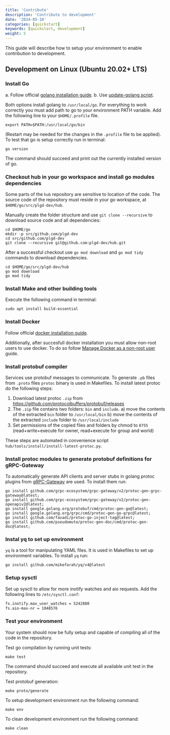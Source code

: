 ```yaml
---
title: 'Contribute'
description: 'Contribute to development'
date: '2024-05-10'
categories: [quickstart]
keywords: [quickstart, development]
weight: 5
---
```

This guide will describe how to setup your environment to enable contribution to development.

## Development on Linux (Ubuntu 20.02+ LTS)

### Install Go

a. Follow official [golang installation guide](https://golang.org/doc/install).
b. Use [update-golang script](https://github.com/udhos/update-golang).

Both options install golang to `/usr/local/go`. For everything to work correctly you must add path to go to your environment PATH variable. Add the following line to your `$HOME/.profile` file.

```shell
export PATH=$PATH:/usr/local/go/bin
```

(Restart may be needed for the changes in the `.profile` file to be applied). To test that go is setup correctly run in terminal:

```shell
go version
```

The command should succeed and print out the currently installed version of go.

### Checkout hub in your go workspace and install go modules dependencies

Some parts of the `hub` repository are sensitive to location of the code. The source code of the repository must reside in your go workspace, at `$HOME/go/src/plgd-dev/hub`.

Manually create the folder structure and use `git clone --recursive` to download source code and all dependencies:

```shell
cd $HOME/go
mkdir -p src/github.com/plgd-dev
cd src/github.com/plgd-dev
git clone --recursive git@github.com:plgd-dev/hub.git
```

After a successful checkout use `go mod download` and `go mod tidy` commands to download dependencies.

```shell
cd $HOME/go/src/plgd-dev/hub
go mod download
go mod tidy
```

### Install Make and other building tools

Execute the following command in terminal:

```shell
sudo apt install build-essential
```

### Install Docker

Follow official [docker installation guide](https://docs.docker.com/engine/install/ubuntu/).

Additionally, after succesfull docker installation you must allow non-root users to use docker. To do so follow [Manage Docker as a non-root user](https://docs.docker.com/engine/install/linux-postinstall/) guide.

### Install protobuf compiler

Services use protobuf messages to communicate. To generate `.pb` files from `.proto` files `protoc` binary is used in Makefiles. To install latest protoc do the following steps:

1. Download latest protoc `.zip` from <https://github.com/protocolbuffers/protobuf/releases>
2. The `.zip` file contains two folders: `bin` and `include`.
 a) move the contents of the extracted `bin` folder to `/usr/local/bin`
 b) move the contents of the extracted `include` folder to `/usr/local/include`
3. Set permissions of the copied files and folders by chmod to `0755` (read+write+execute for owner, read+execute for group and world)

These steps are automated in convenience script `hub/tools/install/install-latest-protoc.py`.

### Install protoc modules to generate protobuf definitions for gRPC-Gateway

To automatically generate API clients and server stubs in golang protoc plugins from [gRPC-Gateway](https://github.com/grpc-ecosystem/grpc-gateway) are used. To install them run:

```shell
go install github.com/grpc-ecosystem/grpc-gateway/v2/protoc-gen-grpc-gateway@latest;
go install github.com/grpc-ecosystem/grpc-gateway/v2/protoc-gen-openapiv2@latest;
go install google.golang.org/protobuf/cmd/protoc-gen-go@latest;
go install google.golang.org/grpc/cmd/protoc-gen-go-grpc@latest;
go install github.com/favadi/protoc-go-inject-tag@latest;
go install github.com/pseudomuto/protoc-gen-doc/cmd/protoc-gen-doc@latest;
```

### Instal yq to set up environment

`yq` is a tool for manipulating YAML files. It is used in Makefiles to set up environment variables. To install `yq` run:

```shell
go install github.com/mikefarah/yq/v4@latest
```

### Setup sysctl

Set up sysctl to allow for more inotify watches and aio requests. Add the following lines to `/etc/sysctl.conf`:

```txt
fs.inotify.max_user_watches = 5242880
fs.aio-max-nr = 1048576
```

### Test your environment

Your system should now be fully setup and capable of compiling all of the code in the repository.

Test go compilation by running unit tests:

```shell
make test
```

The command should succeed and execute all available unit test in the repository.

Test protobuf generation:

```shell
make proto/generate
```

To setup development environment run the following command:

```shell
make env
```

To clean development environment run the following command:

```shell
make clean
```
